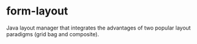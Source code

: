 # form-layout
Java layout manager that integrates the advantages of two popular layout paradigms (grid bag and composite).
